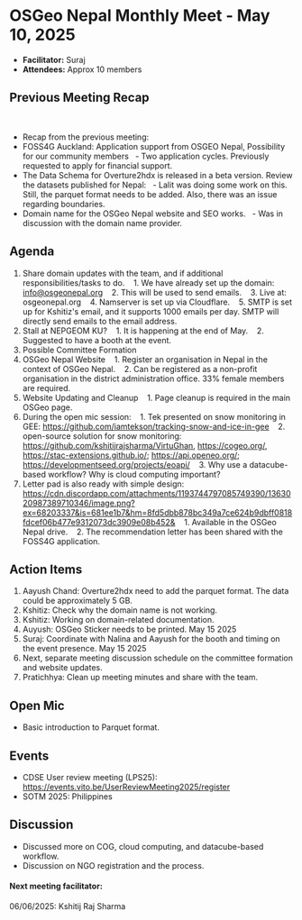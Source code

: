 # OSGeo Nepal Monthly Meet - May 10, 2025

- **Facilitator:** Suraj 
- **Attendees:** Approx 10 members

## Previous Meeting Recap
  
- Recap from the previous meeting: 
- FOSS4G Auckland: Application support from OSGEO Nepal, Possibility for our community members
  - Two application cycles. Previously requested to apply for financial support.
- The Data Schema for Overture2hdx is released in a beta version. Review the datasets published for Nepal: 
  - Lalit was doing some work on this. Still, the parquet format needs to be added. Also, there was an issue regarding boundaries.  
- Domain name for the OSGeo Nepal website and SEO works. 
  - Was in discussion with the domain name provider.


## Agenda

1. Share domain updates with the team, and if additional responsibilities/tasks to do. 
   1. We have already set up the domain: info@osgeonepal.org
   2. This will be used to send emails. 
   3. Live at: osgeonepal.org
   4. Namserver is set up via Cloudflare.
   5. SMTP is set up for Kshitiz's email, and it supports 1000 emails per day. SMTP will directly send emails to the email address.
2. Stall at NEPGEOM KU?
   1. It is happening at the end of May.
   2. Suggested to have a booth at the event. 
3. Possible Committee Formation
4. OSGeo Nepal Website
   1. Register an organisation in Nepal in the context of OSGeo Nepal.
   2. Can be registered as a non-profit organisation in the district administration office. 33% female members are required. 
5. Website Updating and Cleanup
   1. Page cleanup is required in the main OSGeo page. 
6. During the open mic session:
   1. Tek presented on snow monitoring in GEE: https://github.com/iamtekson/tracking-snow-and-ice-in-gee
   2. open-source solution for snow monitoring: https://github.com/kshitijrajsharma/VirtuGhan, https://cogeo.org/, https://stac-extensions.github.io/; https://api.openeo.org/; https://developmentseed.org/projects/eoapi/
   3. Why use a datacube-based workflow? Why is cloud computing important?
7. Letter pad is also ready with simple design: https://cdn.discordapp.com/attachments/1193744797085749390/1363020987389710346/image.png?ex=68203337&is=681ee1b7&hm=8fd5dbb878bc349a7ce624b9dbff0818fdcef06b477e9312073dc3909e08b452&
   1. Available in the OSGeo Nepal drive.
   2. The recommendation letter has been shared with the FOSS4G application.
   


## Action Items

1. Aayush Chand: Overture2hdx need to add the parquet format. The data could be approximately 5 GB.  
2. Kshitiz: Check why the domain name is not working.
3. Kshitiz: Working on domain-related documentation.
4. Auyush: OSGeo Sticker needs to be printed. May 15 2025
5. Suraj: Coordinate with Nalina and Aayush for the booth and timing on the event presence. May 15 2025
6. Next, separate meeting discussion schedule on the committee formation and website updates.
7. Pratichhya: Clean up meeting minutes and share with the team.

## Open Mic

- Basic introduction to Parquet format. 

## Events

- CDSE User review meeting (LPS25): https://events.vito.be/UserReviewMeeting2025/register
- SOTM 2025: Philippines


## Discussion

- Discussed more on COG, cloud computing, and datacube-based workflow.
- Discussion on NGO registration and the process.

#### Next meeting facilitator: 

06/06/2025: Kshitij Raj Sharma
